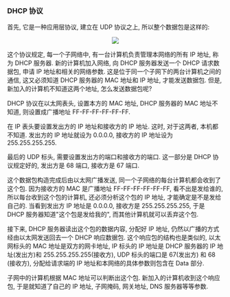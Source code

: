 ### DHCP 协议
首先, 它是一种应用层协议, 建立在 UDP 协议之上, 所以整个数据包是这样的:

<Center>
  <img src='http://www.ruanyifeng.com/blogimg/asset/201206/bg2012061102.png' />
</Center>

这个协议规定, 每一个子网络中, 有一台计算机负责管理本网络的所有 IP 地址, 称为 DHCP 服务器. 新的计算机加入网络, 向 DHCP 服务器发送一个 DHCP 请求数据包, 申请 IP 地址和相关的网络参数. 这是位于同一个子网下的两台计算机之间的通信, 这又必须知道 DHCP 服务器的 MAC 地址和 IP 地址, 才能发送数据包. 但是, 新加入的计算机不知道这两个地址, 怎么发送数据包呢?

DHCP 协议在以太网表头, 设置本方的 MAC 地址, DHCP 服务器的 MAC 地址不知道, 则设置成广播地址 FF-FF-FF-FF-FF-FF.

在 IP 表头要设置发出方的 IP 地址和接收方的 IP 地址. 这时, 对于这两者, 本机都不知道. 发出方的 IP 地址就设为 0.0.0.0, 接收方的 IP 地址设为 255.255.255.255.

最后的 UDP 标头, 需要设置发出方的端口和接收方的端口. 这一部分是 DHCP 协议规定好的, 发出方是 68 端口, 接收方是 67 端口.

这个数据包构造完成后由以太网广播发送, 同一个子网络的每台计算机都会收到了这个包. 因为接收方的 MAC 是广播地址 FF-FF-FF-FF-FF-FF, 看不出是发给谁的, 所以每台收到这个包的计算机, 还必须分析这个包的 IP 地址, 才能确定是不是发给自己的. 当看到发出方 IP 地址是 0.0.0.0, 接收方是 255.255.255.255, 于是 DHCP 服务器知道"这个包是发给我的", 而其他计算机就可以丢弃这个包.

接下来, DHCP 服务器读出这个包的数据内容, 分配好 IP 地址, 仍然以广播的方式经由以太网发送回去一个 DHCP 响应数据包. 这个响应包的结构也是类似的, 以太网标头的 MAC 地址是双方的网卡地址, IP 标头的 IP 地址是 DHCP 服务器的 IP 地址(发出方)和 255.255.255.255(接收方), UDP 标头的端口是 67(发出方) 和 68 (接收方), 分配给请求端的 IP 地址和本网络的具体参数则包含在 Data 部分.

子网中的计算机根据 MAC 地址可以判断出这个包. 新加入的计算机收到这个响应包, 于是就知道了自己的 IP 地址, 子网掩码, 网关地址, DNS 服务器等等参数.
